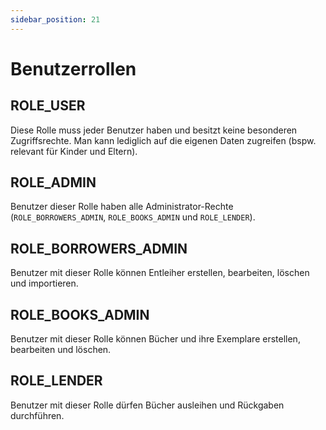 ```yaml
---
sidebar_position: 21
---
```


# Benutzerrollen

## ROLE_USER

Diese Rolle muss jeder Benutzer haben und besitzt keine besonderen Zugriffsrechte. Man kann lediglich auf die eigenen
Daten zugreifen (bspw. relevant für Kinder und Eltern).

## ROLE_ADMIN

Benutzer dieser Rolle haben alle Administrator-Rechte (`ROLE_BORROWERS_ADMIN`, `ROLE_BOOKS_ADMIN` und `ROLE_LENDER`).

## ROLE_BORROWERS_ADMIN

Benutzer mit dieser Rolle können Entleiher erstellen, bearbeiten, löschen und importieren.

## ROLE_BOOKS_ADMIN

Benutzer mit dieser Rolle können Bücher und ihre Exemplare erstellen, bearbeiten und löschen.

## ROLE_LENDER

Benutzer mit dieser Rolle dürfen Bücher ausleihen und Rückgaben durchführen.